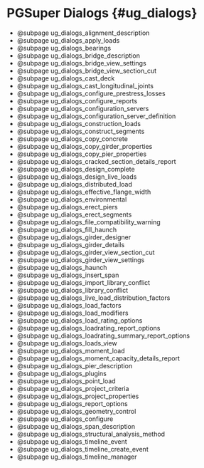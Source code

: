 PGSuper Dialogs {#ug_dialogs}
==============================================

* @subpage ug_dialogs_alignment_description
* @subpage ug_dialogs_apply_loads
* @subpage ug_dialogs_bearings
* @subpage ug_dialogs_bridge_description
* @subpage ug_dialogs_bridge_view_settings
* @subpage ug_dialogs_bridge_view_section_cut
* @subpage ug_dialogs_cast_deck
* @subpage ug_dialogs_cast_longitudinal_joints
* @subpage ug_dialogs_configure_prestress_losses
* @subpage ug_dialogs_configure_reports
* @subpage ug_dialogs_configuration_servers
* @subpage ug_dialogs_configuration_server_definition
* @subpage ug_dialogs_construction_loads
* @subpage ug_dialogs_construct_segments
* @subpage ug_dialogs_copy_concrete
* @subpage ug_dialogs_copy_girder_properties
* @subpage ug_dialogs_copy_pier_properties
* @subpage ug_dialogs_cracked_section_details_report
* @subpage ug_dialogs_design_complete
* @subpage ug_dialogs_design_live_loads
* @subpage ug_dialogs_distributed_load
* @subpage ug_dialogs_effective_flange_width
* @subpage ug_dialogs_environmental
* @subpage ug_dialogs_erect_piers
* @subpage ug_dialogs_erect_segments
* @subpage ug_dialogs_file_compatibility_warning
* @subpage ug_dialogs_fill_haunch
* @subpage ug_dialogs_girder_designer
* @subpage ug_dialogs_girder_details
* @subpage ug_dialogs_girder_view_section_cut
* @subpage ug_dialogs_girder_view_settings
* @subpage ug_dialogs_haunch
* @subpage ug_dialogs_insert_span
* @subpage ug_dialogs_import_library_conflict
* @subpage ug_dialogs_library_conflict
* @subpage ug_dialogs_live_load_distribution_factors
* @subpage ug_dialogs_load_factors
* @subpage ug_dialogs_load_modifiers
* @subpage ug_dialogs_load_rating_options
* @subpage ug_dialogs_loadrating_report_options
* @subpage ug_dialogs_loadrating_summary_report_options
* @subpage ug_dialogs_loads_view
* @subpage ug_dialogs_moment_load
* @subpage ug_dialogs_moment_capacity_details_report
* @subpage ug_dialogs_pier_description
* @subpage ug_dialogs_plugins
* @subpage ug_dialogs_point_load
* @subpage ug_dialogs_project_criteria
* @subpage ug_dialogs_project_properties
* @subpage ug_dialogs_report_options
* @subpage ug_dialogs_geometry_control
* @subpage ug_dialogs_configure
* @subpage ug_dialogs_span_description
* @subpage ug_dialogs_structural_analysis_method
* @subpage ug_dialogs_timeline_event
* @subpage ug_dialogs_timeline_create_event
* @subpage ug_dialogs_timeline_manager
